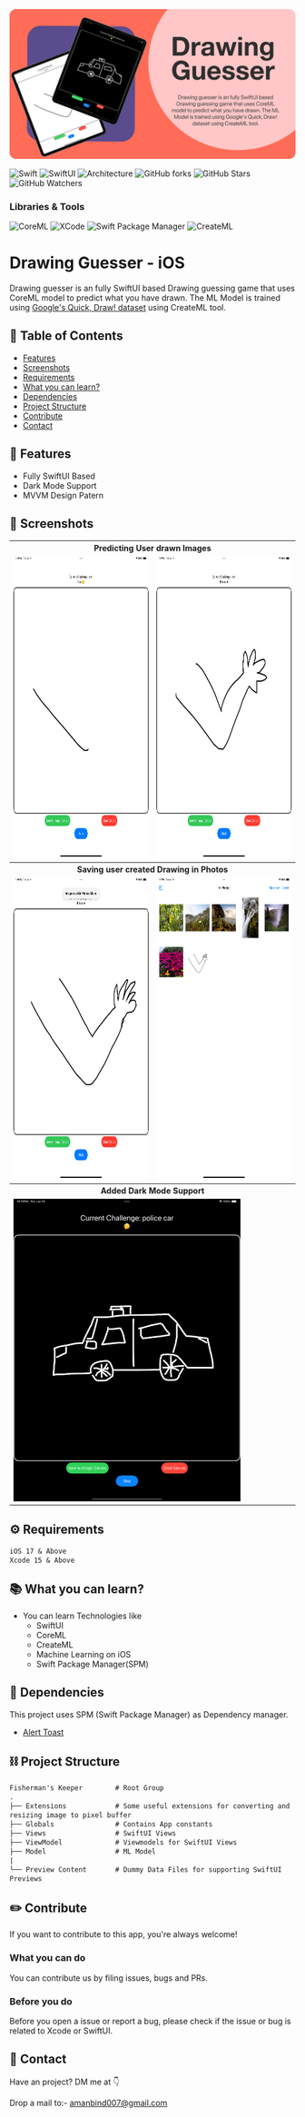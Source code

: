 ![Swift](https://github.com/amanbind007/Drawing-Guesser-iOS/blob/master/Screenshots/drawing_guesser_cover_rounded_small.png?raw=true)

![Swift](https://img.shields.io/badge/Language-Swift-FF5733)
![SwiftUI](https://img.shields.io/badge/Interface-SwfitUI-red)
![Architecture](https://img.shields.io/badge/Architecture-MVVM-green)
![GitHub forks](https://img.shields.io/github/forks/amanbind007/Drawing-Guesser-iOS?label=Fork&style=social)
![GitHub Stars](https://img.shields.io/github/stars/amanbind007/Drawing-Guesser-iOS?label=Stars&style=social)
![GitHub Watchers](https://img.shields.io/github/watchers/amanbind007/Drawing-Guesser-iOS?label=Watchers&style=social)

### Libraries & Tools
![CoreML](https://img.shields.io/badge/CoreML-DE3163)
![XCode](https://img.shields.io/badge/XCode-2874A6)
![Swift Package Manager](https://img.shields.io/badge/Swift%20Package%20Manager-D35400)
![CreateML](https://img.shields.io/badge/CreateML-28B463)

# Drawing Guesser - iOS

Drawing guesser is an fully SwiftUI based Drawing guessing game that uses CoreML model to predict what you have drawn. The ML Model is trained using [Google's Quick, Draw! dataset](https://quickdraw.withgoogle.com/data) using CreateML tool.

## 📝 Table of Contents 
- [Features](#features)
- [Screenshots](#screenshots)
- [Requirements](#requirements)
- [What you can learn?](#whatyoucanlearn)
- [Dependencies](#dependencies)
- [Project Structure](#projectstructure)
- [Contribute](#contribute)
- [Contact](#contact)

<a name="features"/>

## 📲 Features
- Fully SwiftUI Based
- Dark Mode Support
- MVVM Design Patern


<a name="screenshots"/>

## 🌄 Screenshots
<table style="width:100%">
  <tr>
    <th colspan="2">Predicting User drawn Images</th>
    
  </tr>
  <tr>
    <td><img src="https://github.com/amanbind007/Drawing-Guesser-iOS/blob/master/Screenshots/working.png?raw=true" width=400 height=533 /></td> 
    <td><img src="https://github.com/amanbind007/Drawing-Guesser-iOS/blob/master/Screenshots/Predicting.png?raw=true" width=400 height=533 /></td> 
  </tr>
  <tr>
    <th colspan="2">Saving user created Drawing in Photos</th>
    
  </tr>
  <tr>
    <td><img src="https://github.com/amanbind007/Drawing-Guesser-iOS/blob/master/Screenshots/Saving%20Image.png?raw=true" width=400 height=533 /></td>
    <td><img src="https://github.com/amanbind007/Drawing-Guesser-iOS/blob/master/Screenshots/Saving%20Image%20to%20Photos.png?raw=true" width=400 height=533 /></td>
  </tr>

  <tr>
    <th colspan="2">Added Dark Mode Support</th>
  </tr>
  <tr>
    <td colspan="2"><img src="https://github.com/amanbind007/Drawing-Guesser-iOS/blob/master/Screenshots/Dark%20Mode.png?raw=true" width=400 height=533 /></td>
  </tr>
</table>

<a name="requirements"/>

## ⚙️ Requirements
```
iOS 17 & Above
Xcode 15 & Above
```
<a name="whatyoucanlearn"/>

## 📚 What you can learn?
- You can learn Technologies like
  - SwiftUI
  - CoreML
  - CreateML
  - Machine Learning on iOS
  - Swift Package Manager(SPM)

<a name="dependencies"/>

## 🔗 Dependencies

This project uses SPM (Swift Package Manager) as Dependency manager.

 - [Alert Toast](https://github.com/elai950/AlertToast)

<a name="projectstructure"/>

## ⛓ Project Structure

    Fisherman's Keeper        # Root Group
    .
    ├── Extensions            # Some useful extensions for converting and resizing image to pixel buffer
    ├── Globals               # Contains App constants
    ├── Views                 # SwiftUI Views
    ├── ViewModel             # Viewmodels for SwiftUI Views
    ├── Model                 # ML Model
    |
    └── Preview Content       # Dummy Data Files for supporting SwiftUI Previews

<a name="contribute"/>

## ✏️ Contribute

If you want to contribute to this app, you're always welcome!

### What you can do
You can contribute us by filing issues, bugs and PRs.

### Before you do
Before you open a issue or report a bug, please check if the issue or bug is related to Xcode or SwiftUI.

<a name="contact"/>

## 📱 Contact

Have an project? DM me at 👇

Drop a mail to:- amanbind007@gmail.com










